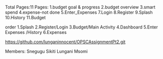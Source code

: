 Total Pages:11
Pages:
1.budget goal & progress
2.budget overview
3.smart spend
4.expense-not done
5.Enter_Expenses
7.Login
8.Register
9.Splash
10.History
11.Budget

order
1.Splash
2.Register/Login
3.Budget/Main Activity
4.Dashboard
5.Enter Expenses /History
6.Expenses

https://github.com/lunganinnocent/OPSCAssignmentPt2.git

Members: Snegugu Sikiti
Lungani Msomi
